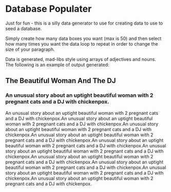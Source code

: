 # Database Populater

Just for fun - this is a silly data generator to use for creating data to use to seed a database.  

Simply create how many data boxes you want (max is 50) and then select how many times you want the data loop to repeat in order to change the size of your paragraph.  

Data is generated, mad-libs style using arrays of adjectives and nouns.  
The following is an example of output generated:

<h2>The Beautiful Woman And The DJ</h2><h3>An unusual story about an uptight beautiful woman with 2 pregnant cats and a DJ with chickenpox. </h3>An unusual story about an uptight beautiful woman with 2 pregnant cats and a DJ with chickenpox.An unusual story about an uptight beautiful woman with 2 pregnant cats and a DJ with chickenpox.An unusual story about an uptight beautiful woman with 2 pregnant cats and a DJ with chickenpox.An unusual story about an uptight beautiful woman with 2 pregnant cats and a DJ with chickenpox.An unusual story about an uptight beautiful woman with 2 pregnant cats and a DJ with chickenpox.An unusual story about an uptight beautiful woman with 2 pregnant cats and a DJ with chickenpox.An unusual story about an uptight beautiful woman with 2 pregnant cats and a DJ with chickenpox.An unusual story about an uptight beautiful woman with 2 pregnant cats and a DJ with chickenpox.An unusual story about an uptight beautiful woman with 2 pregnant cats and a DJ with chickenpox.An unusual story about an uptight beautiful woman with 2 pregnant cats and a DJ with chickenpox.
